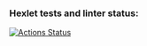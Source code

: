 ### Hexlet tests and linter status:
[![Actions Status](https://github.com/Nazver/frontend-project-44/actions/workflows/hexlet-check.yml/badge.svg)](https://github.com/Nazver/frontend-project-44/actions)